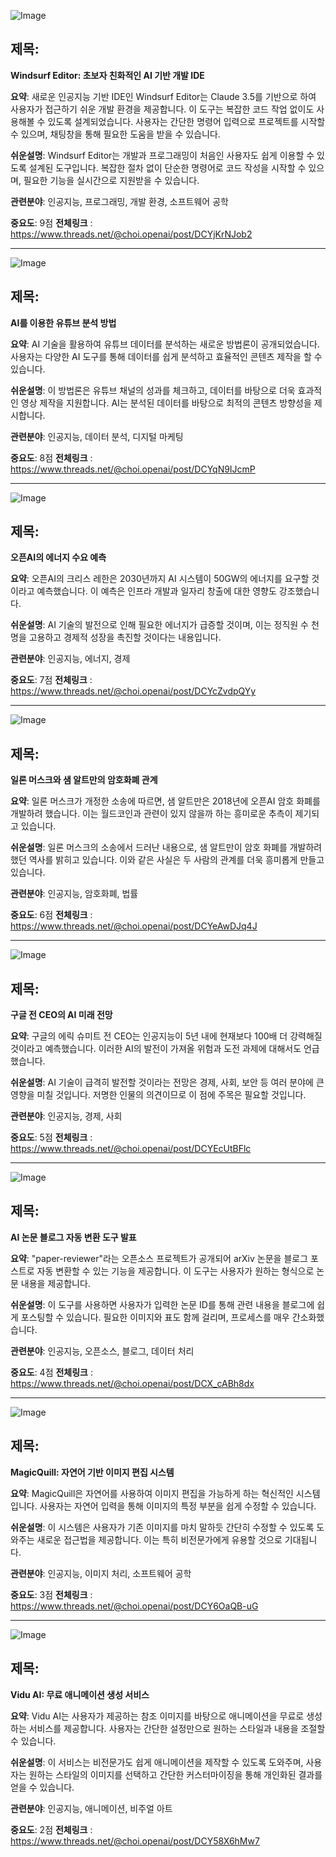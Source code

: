 ![Image](https://scontent-iad3-2.cdninstagram.com/v/t51.71878-15/467330777_974068527881910_3944422780509467875_n.jpg?_nc_cat=111&ccb=1-7&_nc_sid=18de74&_nc_ohc=azvYb4trysQQ7kNvgEFR7nc&_nc_zt=23&_nc_ht=scontent-iad3-2.cdninstagram.com&edm=ACx9VUEEAAAA&_nc_gid=A7CJ7GUl_u_HI_ZEYNb4BgM&oh=00_AYDDe_FEFS5nAJYwQKVBzIzpwCMOgVMLQTDn9ZQbfrZ4Zw&oe=673D8D7D)

## 제목:
**Windsurf Editor: 초보자 친화적인 AI 기반 개발 IDE**

**요약**:
새로운 인공지능 기반 IDE인 Windsurf Editor는 Claude 3.5를 기반으로 하여 사용자가 접근하기 쉬운 개발 환경을 제공합니다. 이 도구는 복잡한 코드 작업 없이도 사용해볼 수 있도록 설계되었습니다. 사용자는 간단한 명령어 입력으로 프로젝트를 시작할 수 있으며, 채팅창을 통해 필요한 도움을 받을 수 있습니다.

**쉬운설명**:
Windsurf Editor는 개발과 프로그래밍이 처음인 사용자도 쉽게 이용할 수 있도록 설계된 도구입니다. 복잡한 절차 없이 단순한 명령어로 코드 작성을 시작할 수 있으며, 필요한 기능을 실시간으로 지원받을 수 있습니다.

**관련분야**:
인공지능, 프로그래밍, 개발 환경, 소프트웨어 공학

**중요도**: 9점
**전체링크** :  https://www.threads.net/@choi.openai/post/DCYjKrNJob2

---

![Image](https://scontent-iad3-2.cdninstagram.com/v/t51.71878-15/466799704_1928904180937110_289794036090942908_n.jpg?_nc_cat=105&ccb=1-7&_nc_sid=18de74&_nc_ohc=8Fmm9KVw8d0Q7kNvgGg9dcK&_nc_zt=23&_nc_ht=scontent-iad3-2.cdninstagram.com&edm=ACx9VUEEAAAA&_nc_gid=A7CJ7GUl_u_HI_ZEYNb4BgM&oh=00_AYANGbOjIde6yed3NlhUzBv7xIdN6FZBf6bX_Kl7dF0-_w&oe=673D9EE8)

## 제목:
**AI를 이용한 유튜브 분석 방법**

**요약**:
AI 기술을 활용하여 유튜브 데이터를 분석하는 새로운 방법론이 공개되었습니다. 사용자는 다양한 AI 도구를 통해 데이터를 쉽게 분석하고 효율적인 콘텐츠 제작을 할 수 있습니다.

**쉬운설명**:
이 방법론은 유튜브 채널의 성과를 체크하고, 데이터를 바탕으로 더욱 효과적인 영상 제작을 지원합니다. AI는 분석된 데이터를 바탕으로 최적의 콘텐츠 방향성을 제시합니다.

**관련분야**:
인공지능, 데이터 분석, 디지털 마케팅

**중요도**: 8점
**전체링크** :  https://www.threads.net/@choi.openai/post/DCYqN9IJcmP

---

![Image](https://scontent-iad3-2.cdninstagram.com/v/t51.71878-15/467192372_1718333198960711_8944764643444602954_n.jpg?_nc_cat=103&ccb=1-7&_nc_sid=18de74&_nc_ohc=yFnl7VRAfZ4Q7kNvgFPrz6r&_nc_zt=23&_nc_ht=scontent-iad3-2.cdninstagram.com&edm=ACx9VUEEAAAA&_nc_gid=A7CJ7GUl_u_HI_ZEYNb4BgM&oh=00_AYC7Z8HGRYStpeO5c4lFha157J6QCMul48UZeXNbBQOB3g&oe=673D9BA4)

## 제목:
**오픈AI의 에너지 수요 예측**

**요약**:
오픈AI의 크리스 레한은 2030년까지 AI 시스템이 50GW의 에너지를 요구할 것이라고 예측했습니다. 이 예측은 인프라 개발과 일자리 창출에 대한 영향도 강조했습니다.

**쉬운설명**:
AI 기술의 발전으로 인해 필요한 에너지가 급증할 것이며, 이는 정직원 수 천명을 고용하고 경제적 성장을 촉진할 것이다는 내용입니다.

**관련분야**:
인공지능, 에너지, 경제

**중요도**: 7점
**전체링크** :  https://www.threads.net/@choi.openai/post/DCYcZvdpQYy

---

![Image](https://scontent-iad3-2.cdninstagram.com/v/t51.71878-15/467326466_1630374764550830_3807826117135995791_n.jpg?_nc_cat=103&ccb=1-7&_nc_sid=18de74&_nc_ohc=dnZxp8AoIKoQ7kNvgEd9zSw&_nc_zt=23&_nc_ht=scontent-iad3-2.cdninstagram.com&edm=ACx9VUEEAAAA&_nc_gid=A7CJ7GUl_u_HI_ZEYNb4BgM&oh=00_AYCPNNl6jzBLbkqSFmHHJegSSDYbWckXU5G-YNEDKz4zjA&oe=673D9268)

## 제목:
**일론 머스크와 샘 알트만의 암호화폐 관계**

**요약**:
일론 머스크가 개정한 소송에 따르면, 샘 알트만은 2018년에 오픈AI 암호 화폐를 개발하려 했습니다. 이는 월드코인과 관련이 있지 않을까 하는 흥미로운 추측이 제기되고 있습니다.

**쉬운설명**:
일론 머스크의 소송에서 드러난 내용으로, 샘 알트만이 암호 화폐를 개발하려 했던 역사를 밝히고 있습니다. 이와 같은 사실은 두 사람의 관계를 더욱 흥미롭게 만들고 있습니다.

**관련분야**:
인공지능, 암호화폐, 법률

**중요도**: 6점
**전체링크** :  https://www.threads.net/@choi.openai/post/DCYeAwDJq4J

---

![Image](https://scontent-iad3-2.cdninstagram.com/v/t51.71878-15/466578114_1513026939378531_413215240180477783_n.jpg?_nc_cat=103&ccb=1-7&_nc_sid=18de74&_nc_ohc=jDRYDR1B6nQQ7kNvgEdtovI&_nc_zt=23&_nc_ht=scontent-iad3-2.cdninstagram.com&edm=ACx9VUEEAAAA&_nc_gid=A7CJ7GUl_u_HI_ZEYNb4BgM&oh=00_AYA-LzbTnD-mhul3EI0UVWlSDXBmd-3svpSm0yJt65afwg&oe=673D80DF)

## 제목:
**구글 전 CEO의 AI 미래 전망**

**요약**:
구글의 에릭 슈미트 전 CEO는 인공지능이 5년 내에 현재보다 100배 더 강력해질 것이라고 예측했습니다. 이러한 AI의 발전이 가져올 위험과 도전 과제에 대해서도 언급했습니다.

**쉬운설명**:
AI 기술이 급격히 발전할 것이라는 전망은 경제, 사회, 보안 등 여러 분야에 큰 영향을 미칠 것입니다. 저명한 인물의 의견이므로 이 점에 주목은 필요할 것입니다.

**관련분야**:
인공지능, 경제, 사회

**중요도**: 5점
**전체링크** :  https://www.threads.net/@choi.openai/post/DCYEcUtBFlc

---

![Image](https://scontent-iad3-2.cdninstagram.com/v/t51.71878-15/466371094_1094489641701974_5802231120815116741_n.jpg?_nc_cat=104&ccb=1-7&_nc_sid=18de74&_nc_ohc=ZlpC36-INLoQ7kNvgEPVrDr&_nc_zt=23&_nc_ht=scontent-iad3-1.cdninstagram.com&edm=ACx9VUEEAAAA&oh=00_AYBl1vHqDdax8SLVt9auuKO4yH-XSg44ZZuAXcLQ8utf5g&oe=673D7C87)

## 제목:
**AI 논문 블로그 자동 변환 도구 발표**

**요약**:
"paper-reviewer"라는 오픈소스 프로젝트가 공개되어 arXiv 논문을 블로그 포스트로 자동 변환할 수 있는 기능을 제공합니다. 이 도구는 사용자가 원하는 형식으로 논문 내용을 제공합니다.

**쉬운설명**:
이 도구를 사용하면 사용자가 입력한 논문 ID를 통해 관련 내용을 블로그에 쉽게 포스팅할 수 있습니다. 필요한 이미지와 표도 함께 걸리며, 프로세스를 매우 간소화했습니다.

**관련분야**:
인공지능, 오픈소스, 블로그, 데이터 처리

**중요도**: 4점
**전체링크** :  https://www.threads.net/@choi.openai/post/DCX_cABh8dx

---

![Image](https://scontent-iad3-2.cdninstagram.com/v/t51.71878-15/467030165_939284281388724_3713296306006689148_n.jpg?_nc_cat=111&ccb=1-7&_nc_sid=18de74&_nc_ohc=9V60Lx2fcOwQ7kNvgHB3s50&_nc_zt=23&_nc_ht=scontent-iad3-2.cdninstagram.com&edm=ACx9VUEEAAAA&_nc_gid=A7CJ7GUl_u_HI_ZEYNb4BgM&oh=00_AYAN5teMzjTZAg8Wpgiv9oUzLGKyPwlZs2iaCQQVyBfAcA&oe=673D8F6F)

## 제목:
**MagicQuill: 자연어 기반 이미지 편집 시스템**

**요약**:
MagicQuill은 자연어를 사용하여 이미지 편집을 가능하게 하는 혁신적인 시스템입니다. 사용자는 자연어 입력을 통해 이미지의 특정 부분을 쉽게 수정할 수 있습니다.

**쉬운설명**:
이 시스템은 사용자가 기존 이미지를 마치 말하듯 간단히 수정할 수 있도록 도와주는 새로운 접근법을 제공합니다. 이는 특히 비전문가에게 유용할 것으로 기대됩니다.

**관련분야**:
인공지능, 이미지 처리, 소프트웨어 공학

**중요도**: 3점
**전체링크** :  https://www.threads.net/@choi.openai/post/DCY6OaQB-uG

---

![Image](https://scontent-iad3-2.cdninstagram.com/v/t51.71878-15/467192372_1718333198960711_8944764643444602954_n.jpg?_nc_cat=103&ccb=1-7&_nc_sid=18de74&_nc_ohc=yFnl7VRAfZ4Q7kNvgFPrz6r&_nc_zt=23&_nc_ht=scontent-iad3-2.cdninstagram.com&edm=ACx9VUEEAAAA&_nc_gid=A7CJ7GUl_u_HI_ZEYNb4BgM&oh=00_AYC7Z8HGRYStpeO5c4lFha157J6QCMul48UZeXNbBQOB3g&oe=673D9BA4)

## 제목:
**Vidu AI: 무료 애니메이션 생성 서비스**

**요약**:
Vidu AI는 사용자가 제공하는 참조 이미지를 바탕으로 애니메이션을 무료로 생성하는 서비스를 제공합니다. 사용자는 간단한 설정만으로 원하는 스타일과 내용을 조절할 수 있습니다.

**쉬운설명**:
이 서비스는 비전문가도 쉽게 애니메이션을 제작할 수 있도록 도와주며, 사용자는 원하는 스타일의 이미지를 선택하고 간단한 커스터마이징을 통해 개인화된 결과를 얻을 수 있습니다.

**관련분야**:
인공지능, 애니메이션, 비주얼 아트

**중요도**: 2점
**전체링크** :  https://www.threads.net/@choi.openai/post/DCY58X6hMw7
